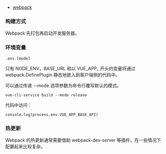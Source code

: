 
- [webpack](https://www.webpackjs.com/configuration/output/#outputclean)

### 构建方式

Webpack 先打包再启动开发服务器。

### 环境变量
```
.env.[mode] 
```
只有 NODE_ENV，BASE_URL 和以 VUE_APP_ 开头的变量将通过 webpack.DefinePlugin 静态地嵌入到客户端侧的代码中。

可以通过传递 --mode 选项参数为命令行覆写默认的模式。
```
vue-cli-service build --mode release
```

代码中访问：
```
console.log(process.env.VUE_APP_BASE_API)
```

### 热更新 

Webpack 的热更新通常需要借助 webpack-dev-server 等插件，在一些情况下配置起来比较复杂。